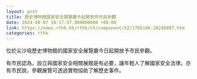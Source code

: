```yaml
---
layout: post
title: 歷史博物館國家安全展覽廳今起開放供市民參觀
date: 2024-08-07 18:17:37.000000000 +08:00
link: https://news.rthk.hk/rthk/ch/component/k2/1765186-20240807.htm
categories: rthk
---
```


位於尖沙咀歷史博物館的國家安全展覽廳今日起開放予市民參觀。

有市民認為，設立與國家安全相關展館是有必要，讓年輕人了解國家安全法律。亦有市民說，參觀展覽可透過實物協助了解歷史事件。
